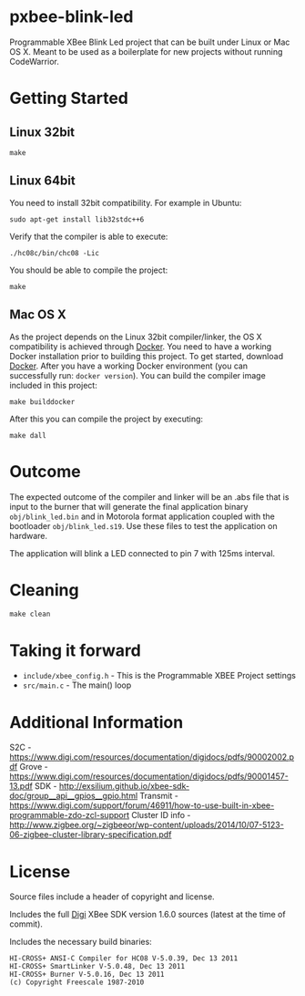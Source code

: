 # pxbee-blink-led
Programmable XBee Blink Led project that can be built under Linux or Mac OS X. Meant to be used as a boilerplate for new projects without running CodeWarrior.

# Getting Started

## Linux 32bit

`make`

## Linux 64bit

You need to install 32bit compatibility. For example in Ubuntu:

`sudo apt-get install lib32stdc++6`

Verify that the compiler is able to execute:

`./hc08c/bin/chc08 -Lic`

You should be able to compile the project:

`make`

## Mac OS X

As the project depends on the Linux 32bit compiler/linker, the OS X compatibility is achieved through [Docker](https://www.docker.com). You need to have a working Docker installation prior to building this project. To get started, download [Docker](http://docker.io). After you have a working Docker environment (you can successfully run: `docker version`). You can build the compiler image included in this project:

`make builddocker`

After this you can compile the project by executing:

`make dall`

# Outcome

The expected outcome of the compiler and linker will be an .abs file that is input to the burner that will generate the final application binary `obj/blink_led.bin` and in Motorola format application coupled with the bootloader `obj/blink_led.s19`. Use these files to test the application on hardware.

The application will blink a LED connected to pin 7 with 125ms interval.

# Cleaning

`make clean`

# Taking it forward

- `include/xbee_config.h` - This is the Programmable XBEE Project settings
- `src/main.c` - The main() loop

# Additional Information

S2C - https://www.digi.com/resources/documentation/digidocs/pdfs/90002002.pdf
Grove - https://www.digi.com/resources/documentation/digidocs/pdfs/90001457-13.pdf
SDK - http://exsilium.github.io/xbee-sdk-doc/group__api__gpios__gpio.html
Transmit - https://www.digi.com/support/forum/46911/how-to-use-built-in-xbee-programmable-zdo-zcl-support
Cluster ID info - http://www.zigbee.org/~zigbeeor/wp-content/uploads/2014/10/07-5123-06-zigbee-cluster-library-specification.pdf

# License

Source files include a header of copyright and license.

Includes the full [Digi](http://www.digi.com) XBee SDK version 1.6.0 sources (latest at the time of commit).

Includes the necessary build binaries:
```
HI-CROSS+ ANSI-C Compiler for HC08 V-5.0.39, Dec 13 2011
HI-CROSS+ SmartLinker V-5.0.48, Dec 13 2011
HI-CROSS+ Burner V-5.0.16, Dec 13 2011
(c) Copyright Freescale 1987-2010
```

